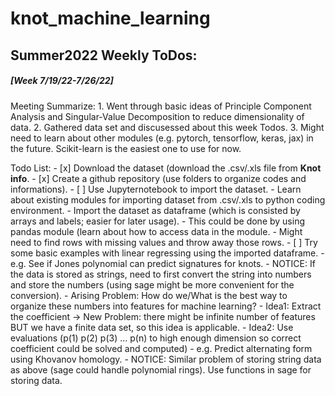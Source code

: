 # knot_machine_learning

## **Summer2022 Weekly ToDos:**

##### [Week 7/19/22-7/26/22]
Meeting Summarize: 
    1. Went through basic ideas of Principle Component Analysis and Singular-Value Decomposition to reduce dimensionality of data. 
    2. Gathered data set and discusessed about this week Todos. 
    3. Might need to learn about other modules (e.g. pytorch, tensorflow, keras, jax) in the future. Scikit-learn is the easiest one to use for now. 

Todo List: 
    - [x] Download the dataset (download the .csv/.xls file from **Knot info**.
    - [x] Create a github repository (use folders to organize codes and informations). 
    - [ ] Use Jupyternotebook to import the dataset.
        - Learn about existing modules for importing dataset from .csv/.xls to python coding environment. 
        - Import the dataset as dataframe (which is consisted by arrays and labels; easier for later usage). 
            - This could be done by using pandas module (learn about how to access data in the module. 
        - Might need to find rows with missing values and throw away those rows. 
    - [ ] Try some basic examples with linear regressing using the imported dataframe. 
        - e.g. See if Jones polynomial can predict signatures for knots. 
            - NOTICE: If the data is stored as strings, need to first convert the string into numbers and store the numbers (using sage might be more convenient for the conversion).
            - Arising Problem: How do we/What is the best way to organize these numbers into features for machine learning?
                - Idea1: Extract the coefficient -> New Problem: there might be infinite number of features BUT we have a finite data set, so this idea is applicable.
                - Idea2: Use evaluations (p(1) p(2) p(3) ... p(n) to high enough dimension so correct coefficient could be solved and computed)
        - e.g. Predict alternating form using Khovanov homology. 
            - NOTICE: Similar problem of storing string data as above (sage could handle polynomial rings). Use functions in sage for storing data.  
